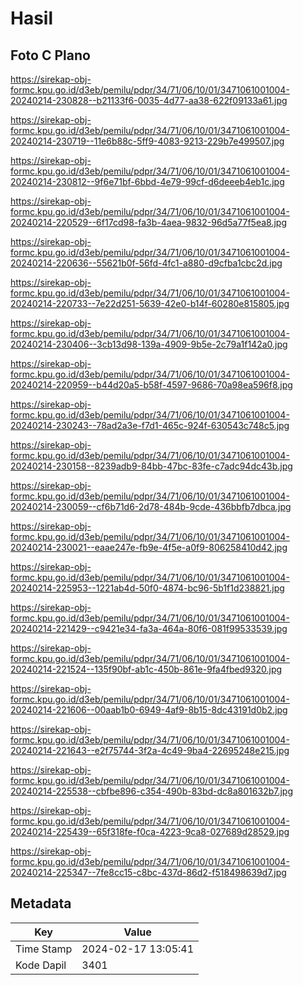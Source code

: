# Hasil

## Foto C Plano

https://sirekap-obj-formc.kpu.go.id/d3eb/pemilu/pdpr/34/71/06/10/01/3471061001004-20240214-230828--b21133f6-0035-4d77-aa38-622f09133a61.jpg

https://sirekap-obj-formc.kpu.go.id/d3eb/pemilu/pdpr/34/71/06/10/01/3471061001004-20240214-230719--11e6b88c-5ff9-4083-9213-229b7e499507.jpg

https://sirekap-obj-formc.kpu.go.id/d3eb/pemilu/pdpr/34/71/06/10/01/3471061001004-20240214-230812--9f6e71bf-6bbd-4e79-99cf-d6deeeb4eb1c.jpg

https://sirekap-obj-formc.kpu.go.id/d3eb/pemilu/pdpr/34/71/06/10/01/3471061001004-20240214-220529--6f17cd98-fa3b-4aea-9832-96d5a77f5ea8.jpg

https://sirekap-obj-formc.kpu.go.id/d3eb/pemilu/pdpr/34/71/06/10/01/3471061001004-20240214-220636--55621b0f-56fd-4fc1-a880-d9cfba1cbc2d.jpg

https://sirekap-obj-formc.kpu.go.id/d3eb/pemilu/pdpr/34/71/06/10/01/3471061001004-20240214-220733--7e22d251-5639-42e0-b14f-60280e815805.jpg

https://sirekap-obj-formc.kpu.go.id/d3eb/pemilu/pdpr/34/71/06/10/01/3471061001004-20240214-230406--3cb13d98-139a-4909-9b5e-2c79a1f142a0.jpg

https://sirekap-obj-formc.kpu.go.id/d3eb/pemilu/pdpr/34/71/06/10/01/3471061001004-20240214-220959--b44d20a5-b58f-4597-9686-70a98ea596f8.jpg

https://sirekap-obj-formc.kpu.go.id/d3eb/pemilu/pdpr/34/71/06/10/01/3471061001004-20240214-230243--78ad2a3e-f7d1-465c-924f-630543c748c5.jpg

https://sirekap-obj-formc.kpu.go.id/d3eb/pemilu/pdpr/34/71/06/10/01/3471061001004-20240214-230158--8239adb9-84bb-47bc-83fe-c7adc94dc43b.jpg

https://sirekap-obj-formc.kpu.go.id/d3eb/pemilu/pdpr/34/71/06/10/01/3471061001004-20240214-230059--cf6b71d6-2d78-484b-9cde-436bbfb7dbca.jpg

https://sirekap-obj-formc.kpu.go.id/d3eb/pemilu/pdpr/34/71/06/10/01/3471061001004-20240214-230021--eaae247e-fb9e-4f5e-a0f9-806258410d42.jpg

https://sirekap-obj-formc.kpu.go.id/d3eb/pemilu/pdpr/34/71/06/10/01/3471061001004-20240214-225953--1221ab4d-50f0-4874-bc96-5b1f1d238821.jpg

https://sirekap-obj-formc.kpu.go.id/d3eb/pemilu/pdpr/34/71/06/10/01/3471061001004-20240214-221429--c9421e34-fa3a-464a-80f6-081f99533539.jpg

https://sirekap-obj-formc.kpu.go.id/d3eb/pemilu/pdpr/34/71/06/10/01/3471061001004-20240214-221524--135f90bf-ab1c-450b-861e-9fa4fbed9320.jpg

https://sirekap-obj-formc.kpu.go.id/d3eb/pemilu/pdpr/34/71/06/10/01/3471061001004-20240214-221606--00aab1b0-6949-4af9-8b15-8dc43191d0b2.jpg

https://sirekap-obj-formc.kpu.go.id/d3eb/pemilu/pdpr/34/71/06/10/01/3471061001004-20240214-221643--e2f75744-3f2a-4c49-9ba4-22695248e215.jpg

https://sirekap-obj-formc.kpu.go.id/d3eb/pemilu/pdpr/34/71/06/10/01/3471061001004-20240214-225538--cbfbe896-c354-490b-83bd-dc8a801632b7.jpg

https://sirekap-obj-formc.kpu.go.id/d3eb/pemilu/pdpr/34/71/06/10/01/3471061001004-20240214-225439--65f318fe-f0ca-4223-9ca8-027689d28529.jpg

https://sirekap-obj-formc.kpu.go.id/d3eb/pemilu/pdpr/34/71/06/10/01/3471061001004-20240214-225347--7fe8cc15-c8bc-437d-86d2-f518498639d7.jpg


## Metadata

| Key        | Value               |
| ---------- | ------------------- |
| Time Stamp | 2024-02-17 13:05:41 |
| Kode Dapil | 3401                |



